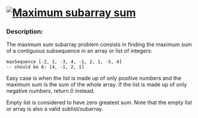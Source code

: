 # [![Maximum subarray sum](https://www.codewars.com/kata/54521e9ec8e60bc4de000d6c)](https://www.codewars.com/kata/54521e9ec8e60bc4de000d6c)

### Description:

The maximum sum subarray problem consists in finding the maximum sum of a contiguous subsequence in an array or list of integers:
```
maxSequence [-2, 1, -3, 4, -1, 2, 1, -5, 4]
-- should be 6: [4, -1, 2, 1]
```
Easy case is when the list is made up of only positive numbers and the maximum sum is the sum of the whole array. If the list is made up of only negative numbers, return 0 instead.

Empty list is considered to have zero greatest sum. Note that the empty list or array is also a valid sublist/subarray.
